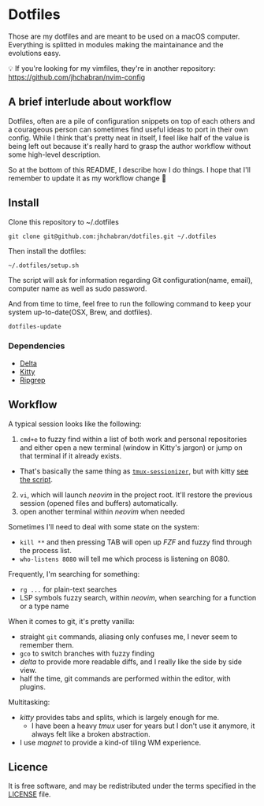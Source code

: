 # Dotfiles

Those are my dotfiles and are meant to be used on a macOS computer.
Everything is splitted in modules making the maintainance and the evolutions easy.

:bulb: If you're looking for my vimfiles, they're in another repository: https://github.com/jhchabran/nvim-config

## A brief interlude about workflow

Dotfiles, often are a pile of configuration snippets on top of each others and a courageous person can sometimes find 
useful ideas to port in their own config. While I think that's pretty neat in itself, I feel like half of the value is being
left out because it's really hard to grasp the author workflow without some high-level description. 

So at the bottom of this README, I describe how I do things. I hope that I'll remember to update it as my workflow change :muscle:

## Install

Clone this repository to ~/.dotfiles

```
git clone git@github.com:jhchabran/dotfiles.git ~/.dotfiles
```

Then install the dotfiles:
```
~/.dotfiles/setup.sh
```

The script will ask for information regarding Git configuration(name, email), computer name as well as sudo password.

And from time to time, feel free to run the following command to keep your system up-to-date(OSX, Brew, and dotfiles).

```
dotfiles-update
```

### Dependencies

- [Delta](https://github.com/dandavison/delta)
- [Kitty](https://sw.kovidgoyal.net/kitty)
- [Ripgrep](https://github.com/BurntSushi/ripgrep)

## Workflow

A typical session looks like the following: 

1. `cmd+e` to fuzzy find within a list of both work and personal repositories and either open a new terminal (window in Kitty's jargon) or jump on that terminal if it already exists.
  - That's basically the same thing as [`tmux-sessionizer`](https://github.com/ThePrimeagen/.dotfiles/blob/master/bin/.local/bin/tmux-sessionizer), but with kitty [see the script](bin/kitty-sessionizer).
2. `vi`, which will launch _neovim_ in the project root. It'll restore the previous session (opened files and buffers) automatically.
3. open another terminal within _neovim_ when needed

Sometimes I'll need to deal with some state on the system:

- `kill **` and then pressing TAB will open up _FZF_ and fuzzy find through the process list.
- `who-listens 8080` will tell me which process is listening on 8080. 

Frequently, I'm searching for something:

- `rg ...` for plain-text searches
- LSP symbols fuzzy search, within _neovim_, when searching for a function or a type name

When it comes to git, it's pretty vanilla:
- straight `git` commands, aliasing only confuses me, I never seem to remember them. 
- `gco` to switch branches with fuzzy finding
- _delta_ to provide more readable diffs, and I really like the side by side view.
- half the time, git commands are performed within the editor, with plugins.

Multitasking: 

- _kitty_ provides tabs and splits, which is largely enough for me. 
  - I have been a heavy _tmux_ user for years but I don't use it anymore, it always felt like a broken abstraction.
- I use _magnet_ to provide a kind-of tiling WM experience.

## Licence

It is free software, and may be redistributed under the terms specified in the [LICENSE](./LICENCE) file.

